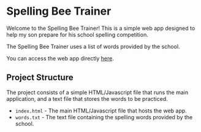 # Spelling Bee Trainer

Welcome to the Spelling Bee Trainer! This is a simple web app designed to help my son prepare for his school spelling competition. 

The Spelling Bee Trainer uses a list of words provided by the school.

You can access the web app directly [here](https://andrepaim.github.io/spelling_bee).

## Project Structure
The project consists of a simple HTML/Javascript file that runs the main application, and a text file that stores the words to be practiced.

- `index.html` - The main HTML/Javascript file that hosts the web app.
- `words.txt` - The text file containing the spelling words provided by the school.
